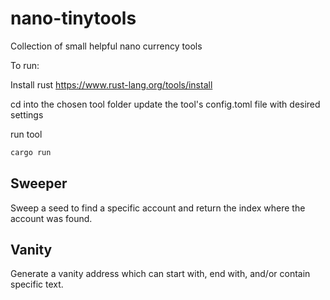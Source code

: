 # nano-tinytools

Collection of small helpful nano currency tools

To run:

Install rust <https://www.rust-lang.org/tools/install>

cd into the chosen tool folder
update the tool's config.toml file with desired settings

run tool

```bash
cargo run
```

## Sweeper

Sweep a seed to find a specific account and return the index where the account was found.

## Vanity

Generate a vanity address which can start with, end with, and/or contain specific text.

